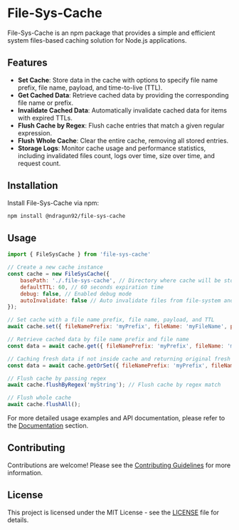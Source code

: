# File-Sys-Cache

File-Sys-Cache is an npm package that provides a simple and efficient system files-based caching solution for Node.js applications.

## Features

- **Set Cache**: Store data in the cache with options to specify file name prefix, file name, payload, and time-to-live (TTL).
- **Get Cached Data**: Retrieve cached data by providing the corresponding file name or prefix.
- **Invalidate Cached Data**: Automatically invalidate cached data for items with expired TTLs.
- **Flush Cache by Regex**: Flush cache entries that match a given regular expression.
- **Flush Whole Cache**: Clear the entire cache, removing all stored entries.
- **Storage Logs**: Monitor cache usage and performance statistics, including invalidated files count, logs over time, size over time, and request count.

## Installation

Install File-Sys-Cache via npm:

```bash
npm install @ndragun92/file-sys-cache
```

## Usage
```javascript
import { FileSysCache } from 'file-sys-cache'

// Create a new cache instance
const cache = new FileSysCache({
    basePath: './.file-sys-cache', // Directory where cache will be stored
    defaultTTL: 60, // 60 seconds expiration time
    debug: false, // Enabled debug mode
    autoInvalidate: false // Auto invalidate files from file-system and delete expired files automatically without need of triggering .invalidate()
});

// Set cache with a file name prefix, file name, payload, and TTL
await cache.set({ fileNamePrefix: 'myPrefix', fileName: 'myFileName', payload: myPayload, ttl: 3600 })

// Retrieve cached data by file name prefix and file name
const data = await cache.get({ fileNamePrefix: 'myPrefix', fileName: 'myFileName' });

// Caching fresh data if not inside cache and returning original fresh payload, otherwise if it is inside the cache then it returns cached data
const data = await cache.getOrSet({ fileNamePrefix: 'myPrefix', fileName: 'myFileName', payload: myPayload, ttl: 3600 });

// Flush cache by passing regex
await cache.flushByRegex('myString'); // Flush cache by regex match

// Flush whole cache
await cache.flushAll();
```

For more detailed usage examples and API documentation, please refer to the [Documentation]() section.

## Contributing
Contributions are welcome! Please see the [Contributing Guidelines](https://github.com/ndragun92/file-sys-cache/blob/main/CONTRIBUTING.md) for more information.

## License
This project is licensed under the MIT License - see the [LICENSE](https://github.com/ndragun92/file-sys-cache/blob/main/LICENSE) file for details.